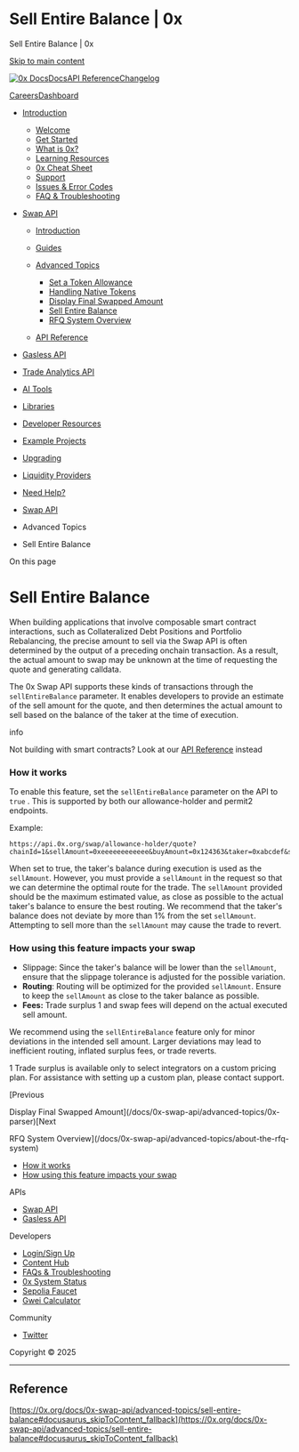 # Sell Entire Balance | 0x

Sell Entire Balance | 0x




[Skip to main content](#docusaurus_skipToContent_fallback)

[![0x Docs](/docs/img/0x-logo.png)](/docs/)[Docs](/docs/introduction/welcome)[API Reference](/docs/api)[Changelog](/docs/changelog/)

[Careers](https://0x.org/careers#open-positions)[Dashboard](https://dashboard.0x.org/)

* [Introduction](/docs/category/introduction)

  + [Welcome](/docs/introduction/welcome)
  + [Get Started](/docs/introduction/getting-started)
  + [What is 0x?](/docs/introduction/introduction-to-0x)
  + [Learning Resources](/docs/introduction/guides)
  + [0x Cheat Sheet](/docs/introduction/0x-cheat-sheet)
  + [Support](/docs/introduction/community)
  + [Issues & Error Codes](/docs/introduction/api-issues)
  + [FAQ & Troubleshooting](/docs/developer-resources/faqs-and-troubleshooting)
* [Swap API](/docs/category/swap-api)

  + [Introduction](/docs/0x-swap-api/introduction)
  + [Guides](#)
  + [Advanced Topics](#)

    - [Set a Token Allowance](/docs/0x-swap-api/advanced-topics/how-to-set-your-token-allowances)
    - [Handling Native Tokens](/docs/0x-swap-api/advanced-topics/handling-native-tokens)
    - [Display Final Swapped Amount](/docs/0x-swap-api/advanced-topics/0x-parser)
    - [Sell Entire Balance](/docs/0x-swap-api/advanced-topics/sell-entire-balance)
    - [RFQ System Overview](/docs/0x-swap-api/advanced-topics/about-the-rfq-system)
  + [API Reference](https://0x.org/docs/api#tag/Swap)
* [Gasless API](/docs/category/gasless-api)
* [Trade Analytics API](/docs/category/trade-analytics-api)
* [AI Tools](/docs/category/ai-tools)
* [Libraries](/docs/category/libraries)
* [Developer Resources](/docs/category/developer-resources)
* [Example Projects](https://github.com/0xProject/0x-examples)
* [Upgrading](/docs/upgrading)
* [Liquidity Providers](/docs/category/liquidity-providers)
* [Need Help?](/docs/category/need-help)

* [Swap API](/docs/category/swap-api)
* Advanced Topics
* Sell Entire Balance

On this page

# Sell Entire Balance

When building applications that involve composable smart contract interactions, such as Collateralized Debt Positions and Portfolio Rebalancing, the precise amount to sell via the Swap API is often determined by the output of a preceding onchain transaction. As a result, the actual amount to swap may be unknown at the time of requesting the quote and generating calldata.

The 0x Swap API supports these kinds of transactions through the `sellEntireBalance` parameter. It enables developers to provide an estimate of the sell amount for the quote, and then determines the actual amount to sell based on the balance of the taker at the time of execution.

info

Not building with smart contracts? Look at our [API Reference](/docs/api#tag/Swap) instead

### How it works[​](#how-it-works "Direct link to How it works")

To enable this feature, set the `sellEntireBalance` parameter on the API to `true` . This is supported by both our allowance-holder and permit2 endpoints.

Example:

```
https://api.0x.org/swap/allowance-holder/quote?chainId=1&sellAmount=0xeeeeeeeeeeee&buyAmount=0x124363&taker=0xabcdef&sellEntireBalance=true  

```

When set to true, the taker's balance during execution is used as the `sellAmount`. However, you must provide a `sellAmount` in the request so that we can determine the optimal route for the trade. The `sellAmount` provided should be the maximum estimated value, as close as possible to the actual taker's balance to ensure the best routing. We recommend that the taker's balance does not deviate by more than 1% from the set `sellAmount`. Attempting to sell more than the `sellAmount` may cause the trade to revert.

### How using this feature impacts your swap[​](#how-using-this-feature-impacts-your-swap "Direct link to How using this feature impacts your swap")

* Slippage: Since the taker's balance will be lower than the `sellAmount`, ensure that the slippage tolerance is adjusted for the possible variation.
* **Routing**: Routing will be optimized for the provided `sellAmount`. Ensure to keep the `sellAmount` as close to the taker balance as possible.
* **Fees:** Trade surplus 1 and swap fees will depend on the actual executed sell amount.

We recommend using the `sellEntireBalance` feature only for minor deviations in the intended sell amount. Larger deviations may lead to inefficient routing, inflated surplus fees, or trade reverts.

1 Trade surplus is available only to select integrators on a custom pricing plan. For assistance with setting up a custom plan, please contact support.

[Previous

Display Final Swapped Amount](/docs/0x-swap-api/advanced-topics/0x-parser)[Next

RFQ System Overview](/docs/0x-swap-api/advanced-topics/about-the-rfq-system)

* [How it works](#how-it-works)
* [How using this feature impacts your swap](#how-using-this-feature-impacts-your-swap)

APIs

* [Swap API](/docs/category/swap-api)
* [Gasless API](/docs/category/gasless-api)

Developers

* [Login/Sign Up](https://dashboard.0x.org/)
* [Content Hub](https://www.0x.org/content-hub)
* [FAQs & Troubleshooting](/docs/developer-resources/faqs-and-troubleshooting)
* [0x System Status](https://status.0x.org/)
* [Sepolia Faucet](https://sepoliafaucet.com/)
* [Gwei Calculator](https://www.alchemy.com/gwei-calculator)

Community

* [Twitter](https://twitter.com/0xproject)

Copyright © 2025

---

## Reference
[https://0x.org/docs/0x-swap-api/advanced-topics/sell-entire-balance#docusaurus_skipToContent_fallback](https://0x.org/docs/0x-swap-api/advanced-topics/sell-entire-balance#docusaurus_skipToContent_fallback)
